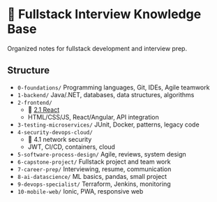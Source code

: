 # 🎯 Fullstack Interview Knowledge Base

Organized notes for fullstack development and interview prep.

## Structure

- `0-foundations/` Programming languages, Git, IDEs, Agile teamwork
- `1-backend/` Java/.NET, databases, data structures, algorithms
- `2-frontend/`
  - 🍏 [2.1 React](/2-frontend/React.md)
  - HTML/CSS/JS, React/Angular, API integration
- `3-testing-microservices/` JUnit, Docker, patterns, legacy code
- `4-security-devops-cloud/`
  - 🍏 4.1 network security 
  - JWT, CI/CD, containers, cloud
- `5-software-process-design/` Agile, reviews, system design
- `6-capstone-project/` Fullstack project and team work
- `7-career-prep/` Interviewing, resume, communication
- `8-ai-datascience/` ML basics, pandas, small project
- `9-devops-specialist/` Terraform, Jenkins, monitoring
- `10-mobile-web/` Ionic, PWA, responsive web

